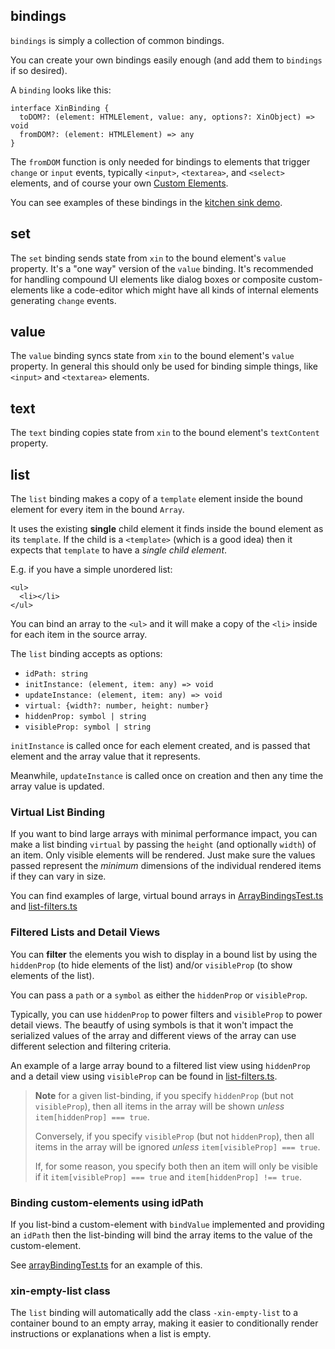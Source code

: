 ## bindings

`bindings` is simply a collection of common bindings.

You can create your own bindings easily enough (and add them to `bindings` if so desired).

A `binding` looks like this:

    interface XinBinding {
      toDOM?: (element: HTMLElement, value: any, options?: XinObject) => void
      fromDOM?: (element: HTMLElement) => any
    }

The `fromDOM` function is only needed for bindings to elements that trigger `change` or `input`
events, typically `<input>`, `<textarea>`, and `<select>` elements, and of course your
own [Custom Elements](web-components.md).

You can see examples of these bindings in the [kitchen sink demo](../demo/components/kitchen-sink.ts).

## set

The `set` binding sends state from `xin` to the bound element's `value` property. It's a
"one way" version of the `value` binding. It's recommended for handling compound
UI elements like dialog boxes or composite custom-elements like a code-editor which might
have all kinds of internal elements generating `change` events.

## value

The `value` binding syncs state from `xin` to the bound element's `value` property. In
general this should only be used for binding simple things, like `<input>` and `<textarea>`
elements.

## text

The `text` binding copies state from `xin` to the bound element's `textContent` property.

## list

The `list` binding makes a copy of a `template` element inside the bound element
for every item in the bound `Array`.

It uses the existing **single** child element it finds inside the bound element
as its `template`. If the child is a `<template>` (which is a good idea) then it
expects that `template` to have a *single child element*.

E.g. if you have a simple unordered list:

    <ul>
      <li></li>
    </ul>

You can bind an array to the `<ul>` and it will make a copy of the `<li>` inside
for each item in the source array.

The `list` binding accepts as options:
- `idPath: string`
- `initInstance: (element, item: any) => void`
- `updateInstance: (element, item: any) => void`
- `virtual: {width?: number, height: number}`
- `hiddenProp: symbol | string`
- `visibleProp: symbol | string`

`initInstance` is called once for each element created, and is passed
that element and the array value that it represents.

Meanwhile, `updateInstance` is called once on creation and then any time the
array value is updated.

### Virtual List Binding

If you want to bind large arrays with minimal performance impact, you can make a list
binding `virtual` by passing the `height` (and optionally `width`) of an item.
Only visible elements will be rendered. Just make sure the values passed represent
the *minimum* dimensions of the individual rendered items if they can vary in size.

You can find examples of large, virtual bound arrays in [ArrayBindingsTest.ts](../demo/ArrayBindingTest.ts)
and [list-filters.ts](../demo/components/list-filters.ts)

### Filtered Lists and Detail Views

You can **filter** the elements you wish to display in a bound list by using the
`hiddenProp` (to hide elements of the list) and/or `visibleProp` (to show elements
of the list).

You can pass a `path` or a `symbol` as either the `hiddenProp` or `visibleProp`.

Typically, you can use `hiddenProp` to power filters and `visibleProp` to power
detail views. The beautfy of using symbols is that it won't impact the serialized
values of the array and different views of the array can use different selection
and filtering criteria.

An example of a large array bound to a filtered list view using `hiddenProp`
and a detail view using `visibleProp` can be found in [list-filters.ts](../demo/components/list-filters.ts).

> **Note** for a given list-binding, if you specify `hiddenProp` (but not `visibleProp`),
> then all items in the array will be shown *unless* `item[hiddenProp] === true`.
>
> Conversely, if you specify `visibleProp` (but not `hiddenProp`), then all items
> in the array will be ignored *unless* `item[visibleProp] === true`.
>
> If, for some reason, you specify both then an item will only be visible if
> it `item[visibleProp] === true` and `item[hiddenProp] !== true`.

### Binding custom-elements using idPath

If you list-bind a custom-element with `bindValue` implemented and providing an
`idPath` then the list-binding will bind the array items to the value of the
custom-element.

See [arrayBindingTest.ts](../demo/ArrayBindingTest.ts) for an example of this.

### xin-empty-list class

The `list` binding will automatically add the class `-xin-empty-list` to a
container bound to an empty array, making it easier to conditionally render
instructions or explanations when a list is empty.
